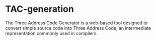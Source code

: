 # TAC-generation
The Three Address Code Generator is a web-based tool designed to convert simple source code into Three Address Code, an intermediate representation commonly used in compilers. 

